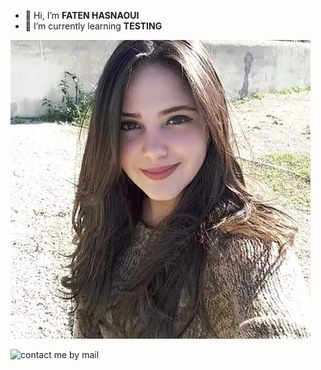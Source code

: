 - 👋 Hi, I’m **FATEN HASNAOUI** 
- :pencil: I’m currently learning **TESTING** 


![FATEN HASNAOUI](https://github.com/FATEN-WEB/FATEN-WEB/blob/main/FB_IMG_1623054211509.jpg)
 
![contact me by mail](f.hasnaoui@it-students.fr)  

